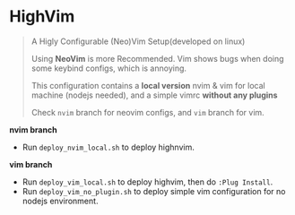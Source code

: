 # HighVim

> A Higly Configurable (Neo)Vim Setup(developed on linux)
>
> Using **NeoVim** is more Recommended. Vim shows bugs when doing some keybind configs, which is annoying. 
>
> This configuration contains a **local version** nvim & vim for local machine (nodejs needed), and a simple vimrc **without any plugins**
>
> Check `nvim` branch for neovim configs, and `vim` branch for vim.

**nvim branch**
- Run `deploy_nvim_local.sh` to deploy highnvim.
<!-- - Run `deploy_nvim_no_plugin.sh` to deploy simple nvim configuration for no nodejs environment. -->

**vim branch**
- Run `deploy_vim_local.sh` to deploy highvim, then do `:Plug Install`.
- Run `deploy_vim_no_plugin.sh` to deploy simple vim configuration for no nodejs environment.

